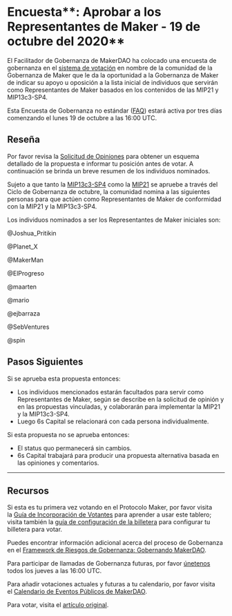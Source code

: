 ﻿# Encuesta**: Aprobar a los Representantes de Maker - 19 de octubre del 2020**

El Facilitador de Gobernanza de MakerDAO ha colocado una encuesta de gobernanza en el [sistema de votación](https://vote.makerdao.com/polling) en nombre de la comunidad de la Gobernanza de Maker que le da la oportunidad a la Gobernanza de Maker de indicar su apoyo u oposición a la lista inicial de individuos que servirán como Representantes de Maker basados en los contenidos de las MIP21 y MIP13c3-SP4.

Esta Encuesta de Gobernanza no estándar ([FAQ](https://community-development.makerdao.com/makerdao-mcd-faqs/faqs#governance)) estará activa por tres días comenzando el lunes 19 de octubre a las 16:00 UTC.

## **Reseña**

Por favor revisa la [Solicitud de Opiniones](https://forum.makerdao.com/t/signal-request-approve-maker-representatives-as-an-oversight-role-for-real-world-assets-october-2020/4656) para obtener un esquema detallado de la propuesta e informar tu posición antes de votar. A continuación se brinda un breve resumen de los individuos nominados.

Sujeto a que tanto la [MIP13c3-SP4](https://forum.makerdao.com/t/mip13c3-sp4-declaration-of-intent-commercial-points-off-chain-asset-backed-lender-to-onboard-real-world-assets-as-collateral-for-a-dai-loan/3914) como la [MIP21](https://forum.makerdao.com/t/mip21-real-world-assets-off-chain-asset-backed-lender/3917) se apruebe a través del Ciclo de Gobernanza de octubre, la comunidad nomina a las siguientes personas para que actúen como Representantes de Maker de conformidad con la MIP21 y la MIP13c3-SP4.

Los individuos nominados a ser los Representantes de Maker iniciales son:

@Joshua_Pritikin

@Planet_X

@MakerMan

@ElProgreso

@maarten

@mario

@ejbarraza

@SebVentures

@spin

## Pasos Siguientes

Si se aprueba esta propuesta entonces:

- Los individuos mencionados estarán facultados para servir como Representantes de Maker, según se describe en la solicitud de opinión y en las propuestas vinculadas, y colaborarán para implementar la MIP21 y la MIP13c3-SP4.
- Luego 6s Capital se relacionará con cada persona individualmente.

Si esta propuesta no se aprueba entonces:

- El status quo permanecerá sin cambios.
- 6s Capital trabajará para producir una propuesta alternativa basada en las opiniones y comentarios.

---

## **Recursos**

Si esta es tu primera vez votando en el Protocolo Maker, por favor visita la [Guía de Incorporación de Votantes](https://community-development.makerdao.com/onboarding/voter-onboarding) para aprender a usar este tablero; visita también la [guía de configuración de la billetera](https://community-development.makerdao.com/en/learn/governance/voting-setup/) para configurar tu billetera para votar.

Puedes encontrar información adicional acerca del proceso de Gobernanza en el [Framework de Riesgos de Gobernanza: Gobernando MakerDAO](https://community-development.makerdao.com/governance/governance-risk-framework).

Para participar de llamadas de Gobernanza futuras, por favor [únetenos](https://community-development.makerdao.com/governance/governance-and-risk-meetings) todos los jueves a las 16:00 UTC.

Para añadir votaciones actuales y futuras a tu calendario, por favor visita el [Calendario de Eventos Públicos de MakerDAO](https://calendar.google.com/calendar/embed?src=makerdao.com_3efhm2ghipksegl009ktniomdk%40group.calendar.google.com&ctz=America%2FLos_Angeles).

Para votar, visita el [artículo original](https://github.com/makerdao/community/blob/master/governance/polls/Proposal%20-%20Approve%20Maker%20Representatives%20-%20October%2019,%202020.md).
